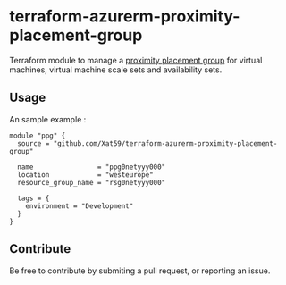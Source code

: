 # terraform-azurerm-proximity-placement-group

Terraform module to manage a [proximity placement group](https://registry.terraform.io/providers/hashicorp/azurerm/latest/docs/resources/proximity_placement_group) for virtual machines, virtual machine scale sets and availability sets.

## Usage

An sample example :

```hcl
module "ppg" {
  source = "github.com/Xat59/terraform-azurerm-proximity-placement-group"

  name                = "ppg0netyyy000"
  location            = "westeurope"
  resource_group_name = "rsg0netyyy000"

  tags = {
    environment = "Development"
  }
}
```

## Contribute

Be free to contribute by submiting a pull request, or reporting an issue.
